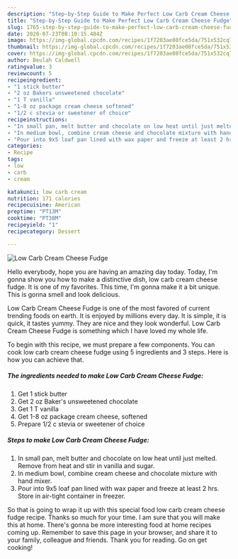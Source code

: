 ```yaml
---
description: "Step-by-Step Guide to Make Perfect Low Carb Cream Cheese Fudge"
title: "Step-by-Step Guide to Make Perfect Low Carb Cream Cheese Fudge"
slug: 1765-step-by-step-guide-to-make-perfect-low-carb-cream-cheese-fudge
date: 2020-07-23T08:10:15.484Z
image: https://img-global.cpcdn.com/recipes/1f7203ae08fce5da/751x532cq70/low-carb-cream-cheese-fudge-recipe-main-photo.jpg
thumbnail: https://img-global.cpcdn.com/recipes/1f7203ae08fce5da/751x532cq70/low-carb-cream-cheese-fudge-recipe-main-photo.jpg
cover: https://img-global.cpcdn.com/recipes/1f7203ae08fce5da/751x532cq70/low-carb-cream-cheese-fudge-recipe-main-photo.jpg
author: Beulah Caldwell
ratingvalue: 3
reviewcount: 5
recipeingredient:
- "1 stick butter"
- "2 oz Bakers unsweetened chocolate"
- "1 T vanilla"
- "1-8 oz package cream cheese softened"
- "1/2 c stevia or sweetener of choice"
recipeinstructions:
- "In small pan, melt butter and chocolate on low heat until just melted.  Remove from heat and stir in vanilla and sugar."
- "In medium bowl, combine cream cheese and chocolate mixture with hand mixer."
- "Pour into 9x5 loaf pan lined with wax paper and freeze at least 2 hrs.  Store in air-tight container in freezer."
categories:
- Recipe
tags:
- low
- carb
- cream

katakunci: low carb cream 
nutrition: 171 calories
recipecuisine: American
preptime: "PT13M"
cooktime: "PT38M"
recipeyield: "1"
recipecategory: Dessert

---
```



![Low Carb Cream Cheese Fudge](https://img-global.cpcdn.com/recipes/1f7203ae08fce5da/751x532cq70/low-carb-cream-cheese-fudge-recipe-main-photo.jpg)

Hello everybody, hope you are having an amazing day today. Today, I'm gonna show you how to make a distinctive dish, low carb cream cheese fudge. It is one of my favorites. This time, I'm gonna make it a bit unique. This is gonna smell and look delicious.



Low Carb Cream Cheese Fudge is one of the most favored of current trending foods on earth. It is enjoyed by millions every day. It is simple, it is quick, it tastes yummy. They are nice and they look wonderful. Low Carb Cream Cheese Fudge is something which I have loved my whole life.


To begin with this recipe, we must prepare a few components. You can cook low carb cream cheese fudge using 5 ingredients and 3 steps. Here is how you can achieve that.

<!--inarticleads1-->

##### The ingredients needed to make Low Carb Cream Cheese Fudge:

1. Get 1 stick butter
1. Get 2 oz Baker&#39;s unsweetened chocolate
1. Get 1 T vanilla
1. Get 1-8 oz package cream cheese, softened
1. Prepare 1/2 c stevia or sweetener of choice




<!--inarticleads2-->

##### Steps to make Low Carb Cream Cheese Fudge:

1. In small pan, melt butter and chocolate on low heat until just melted.  Remove from heat and stir in vanilla and sugar.
1. In medium bowl, combine cream cheese and chocolate mixture with hand mixer.
1. Pour into 9x5 loaf pan lined with wax paper and freeze at least 2 hrs.  Store in air-tight container in freezer.




So that is going to wrap it up with this special food low carb cream cheese fudge recipe. Thanks so much for your time. I am sure that you will make this at home. There's gonna be more interesting food at home recipes coming up. Remember to save this page in your browser, and share it to your family, colleague and friends. Thank you for reading. Go on get cooking!
